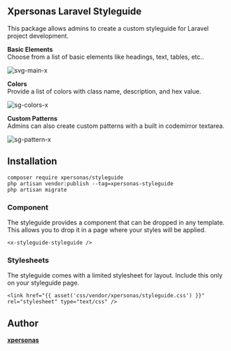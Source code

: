 ## Xpersonas Laravel Styleguide

This package allows admins to create a custom styleguide for Laravel project development. 

**Basic Elements**  
Choose from a list of basic elements like headings, text, tables, etc.. 

![svg-main-x](https://user-images.githubusercontent.com/5023924/88303382-96958f00-cccc-11ea-8a8a-5b86f75fb556.jpg)

**Colors**  
Provide a list of colors with class name, description, and hex value.

![sg-colors-x](https://user-images.githubusercontent.com/5023924/88303381-96958f00-cccc-11ea-9bca-c42a90494b22.jpg)

**Custom Patterns**  
Admins can also create custom patterns with a built in codemirror textarea. 

![sg-pattern-x](https://user-images.githubusercontent.com/5023924/88303380-95fcf880-cccc-11ea-9c65-05a2f0302329.jpg)

## Installation

```
composer require xpersonas/styleguide
php artisan vendor:publish --tag=xpersonas-styleguide
php artisan migrate
```

### Component

The styleguide provides a component that can be dropped in any template. This allows you to drop it in a page where your styles will be applied.

```
<x-styleguide-styleguide />
```

### Stylesheets

The styleguide comes with a limited stylesheet for layout. Include this only on your styleguide page.

```
<link href="{{ asset('css/vendor/xpersonas/styleguide.css') }}" rel="stylesheet" type="text/css" />
```

## Author

**[xpersonas](mailto:justin.neel@gmail.com)**
